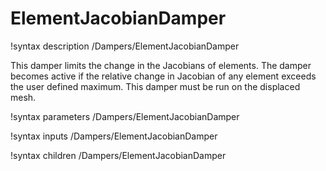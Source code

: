 # ElementJacobianDamper

!syntax description /Dampers/ElementJacobianDamper

This damper limits the change in the Jacobians of elements. The damper becomes active if the relative change in Jacobian of any element exceeds the user defined maximum. This damper must be run on the displaced mesh.

!syntax parameters /Dampers/ElementJacobianDamper

!syntax inputs /Dampers/ElementJacobianDamper

!syntax children /Dampers/ElementJacobianDamper
